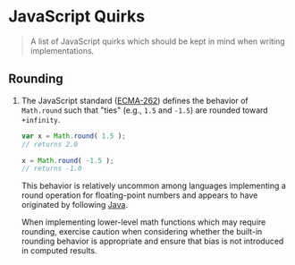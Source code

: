 # JavaScript Quirks

> A list of JavaScript quirks which should be kept in mind when writing implementations.

## Rounding

1.  The JavaScript standard ([ECMA-262][ecma-262-math-round]) defines the behavior of `Math.round` such that "ties" (e.g., `1.5` and `-1.5`) are rounded toward `+infinity`.

    <!-- eslint-disable stdlib/no-builtin-math -->

    ```javascript
    var x = Math.round( 1.5 );
    // returns 2.0

    x = Math.round( -1.5 );
    // returns -1.0
    ```

    This behavior is relatively uncommon among languages implementing a round operation for floating-point numbers and appears to have originated by following [Java][java-math-round].

    When implementing lower-level math functions which may require rounding, exercise caution when considering whether the built-in rounding behavior is appropriate and ensure that bias is not introduced in computed results.

<section class="links">

[ecma-262-math-round]: http://www.ecma-international.org/ecma-262/6.0/#sec-math.round

[java-math-round]: https://docs.oracle.com/javase/7/docs/api/java/lang/Math.html#round%28double%29

</section> 
